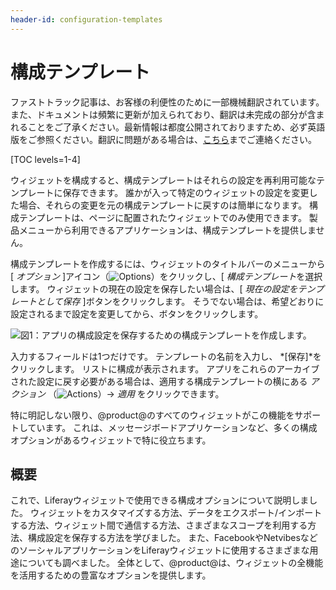 ```yaml
---
header-id: configuration-templates
---
```


# 構成テンプレート

<p class="alert alert-info"><span class="wysiwyg-color-blue120">ファストトラック記事は、お客様の利便性のために一部機械翻訳されています。また、ドキュメントは頻繁に更新が加えられており、翻訳は未完成の部分が含まれることをご了承ください。最新情報は都度公開されておりますため、必ず英語版をご参照ください。翻訳に問題がある場合は、<a href="mailto:support-content-jp@liferay.com">こちら</a>までご連絡ください。</span></p>

[TOC levels=1-4]

ウィジェットを構成すると、構成テンプレートはそれらの設定を再利用可能なテンプレートに保存できます。 誰かが入って特定のウィジェットの設定を変更した場合、それらの変更を元の構成テンプレートに戻すのは簡単になります。 構成テンプレートは、ページに配置されたウィジェットでのみ使用できます。 製品メニューから利用できるアプリケーションは、構成テンプレートを提供しません。

構成テンプレートを作成するには、ウィジェットのタイトルバーのメニューから[ *オプション* ]アイコン（![Options](../../../images/icon-options.png)）をクリックし、[ *構成テンプレート*を選択します。 ウィジェットの現在の設定を保存したい場合は、[ *現在の設定をテンプレートとして保存* ]ボタンをクリックします。 そうでない場合は、希望どおりに設定されるまで設定を変更してから、ボタンをクリックします。

![図1：アプリの構成設定を保存するための構成テンプレートを作成します。](../../../images/configuration-template.png)

入力するフィールドは1つだけです。 テンプレートの名前を入力し、 *[保存]*をクリックします。 リストに構成が表示されます。 アプリをこれらのアーカイブされた設定に戻す必要がある場合は、適用する構成テンプレートの横にある *アクション* （![Actions](../../../images/icon-actions.png)）→ *適用* をクリックできます。

特に明記しない限り、@product@のすべてのウィジェットがこの機能をサポートしています。 これは、メッセージボードアプリケーションなど、多くの構成オプションがあるウィジェットで特に役立ちます。

## 概要

これで、Liferayウィジェットで使用できる構成オプションについて説明しました。 ウィジェットをカスタマイズする方法、データをエクスポート/インポートする方法、ウィジェット間で通信する方法、さまざまなスコープを利用する方法、構成設定を保存する方法を学びました。 また、FacebookやNetvibesなどのソーシャルアプリケーションをLiferayウィジェットに使用するさまざまな用途についても調べました。 全体として、@product@は、ウィジェットの全機能を活用するための豊富なオプションを提供します。

